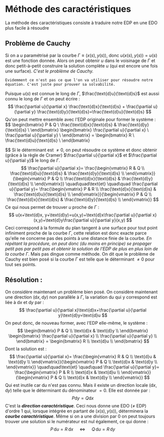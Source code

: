 # Méthode des caractéristiques


La méthode des caractéristiques consiste à traduire notre EDP en une EDO plus facile à résoudre
## Problème de Cauchy

Si on a $u$ paramétrisé par la courbe $\Gamma \equiv(x(s),y(s))$, donc $u(x(s),y(s))=u(s)$ est une fonction donnée. Alors on peut obtenir $u$ dans le voisinage de $\Gamma$ et donc petit-à-petit construire la solution complète $u$ (qui est encore une fois une surface). *C'est le problème de Cauchy.*
```admonish note
Evidemment ce n'est pas ce que l'on va utiliser pour résoudre notre équation. C'est juste pour prouver sa solvabilité.
```

Puisque $u(s)$ est connue le long de $\Gamma$, $\frac{\text{d}u}{\text{d}s}$ est aussi connu le long de $\Gamma$ et on peut écrire :
$$
 \frac{\partial u}{\partial x} \frac{\text{d}x}{\text{d}s} + \frac{\partial u}{\partial y} \frac{\text{d}y}{\text{d}s}=\frac{\text{d}u}{\text{d}s}
$$
Qu'on peut mettre ensemble avec l'EDP originale pour former le système :
$$
\begin{bmatrix}
P & Q \\
\frac{\text{d}x}{\text{d}s} & \frac{\text{d}y}{\text{d}s} \\ 
\end{bmatrix}
\begin{bmatrix} \frac{\partial u}{\partial x} \\ \frac{\partial u}{\partial y} \\ \end{bmatrix}
= \begin{bmatrix} R \\ \frac{\text{d}u}{\text{d}s} \\ \end{bmatrix}

$$
Si le déterminant est $\neq 0$, on peut résoudre ce système et donc obtenir (grâce à la règle de Cramer) $\frac{\partial u}{\partial x}$ et $\frac{\partial u}{\partial y}$ le long de $\Gamma$. 
$$
 \frac{\partial u}{\partial x}=
\frac{\begin{vmatrix}
R & Q \\
\frac{\text{d}u}{\text{d}s} & \frac{\text{d}y}{\text{d}s} \\ 
\end{vmatrix}}{\begin{vmatrix}
P & Q \\
\frac{\text{d}x}{\text{d}s} & \frac{\text{d}y}{\text{d}s} \\ 
\end{vmatrix}} \quad\quad\text{et} \quad\quad
\frac{\partial u}{\partial y}=
\frac{\begin{vmatrix}
P & R \\
\frac{\text{d}x}{\text{d}s} & \frac{\text{d}u}{\text{d}s} \\ 
\end{vmatrix}}{\begin{vmatrix}
P & Q \\
\frac{\text{d}x}{\text{d}s} & \frac{\text{d}y}{\text{d}s} \\ 
\end{vmatrix}}
$$
Ce qui nous permet de trouver $u$ proche de $\Gamma$ :
$$
 u(x+\text{d}x, y+\text{d}y)=u(x,y)+\text{d}x\frac{\partial u}{\partial x}(x,y)+\text{d}y\frac{\partial u}{\partial y}(x,y)
$$
Ceci correspond à la formule du plan tangent à une surface pour tout point infiniment proche de la courbe $\Gamma$, cette relation est donc exacte parce qu'elle ne concerne pas des points à une distance finie de la courbe. *En répétant la procédure, on peut donc (du moins en principe) se propager petit pas par petit pas et obtenir la solution de l’EDP de plus en plus loin de la courbe $\Gamma$*. Mais pas dingue comme méthode. On dit que le problème de Cauchy est bien posé si la courbe $\Gamma$ est telle que le déterminant $\neq 0$ pour tout ses points.
## Résolution :

On considère maintenant un problème bien posé. On considère maintenant une direction $(\text{d}x,\text{d}y)$ non parallèle à $\Gamma$, la variation $\text{d}u$ qui y correspond est liée à $\text{d}x$ et $\text{d}y$ par :
$$
 \frac{\partial u}{\partial x}\text{d}x+\frac{\partial u}{\partial y}\text{d}y=\text{d}u
$$
On peut donc, de nouveau former, avec l'EDP elle-même, le système :
$$
 \begin{bmatrix}
P & Q \\
\text{d}x & \text{d}y \\ 
\end{bmatrix}
\begin{bmatrix} \frac{\partial u}{\partial x} \\ \frac{\partial u}{\partial y} \\ \end{bmatrix}
= \begin{bmatrix} R \\ \text{d}u \\ \end{bmatrix}
$$
Dont la solution est :
$$
 \frac{\partial u}{\partial x}=
\frac{\begin{vmatrix}
R & Q \\
\text{d}u & \text{d}y \\ 
\end{vmatrix}}{\begin{vmatrix}
P & Q \\
\text{d}x & \text{d}y \\ 
\end{vmatrix}} \quad\quad\text{et} \quad\quad
\frac{\partial u}{\partial y}=
\frac{\begin{vmatrix}
P & R \\
\text{d}x & \text{d}u \\ 
\end{vmatrix}}{\begin{vmatrix}
P & Q \\
\text{d}x & \text{d}y \\ 
\end{vmatrix}}
$$
Qui est inutile car $\text{d}u$ n'est pas connu. Mais il existe un direction locale $(\text{d}x,\text{d}y)$ telle que le déterminant du dénominateur $=0$. Elle est donnée par :
$$
 P\text{d}y=Q\text{d}x
$$
C'est la ***direction caractéristique***. Ceci nous donne une EDO ($\neq$ EDP) d'ordre 1 qui, lorsque intégrée en partant de $(x(s),y(s))$, déterminera la ***courbe caractéristique***. Même si on a une division par $0$ on peut toujours trouver une solution si le numérateur est nul également, ce qui donne :
$$
 P\, \text{d}u=R\,\text{d}x \quad\ \Leftrightarrow \quad\ Q\, \text{d}u=R\, \text{d}y
$$


